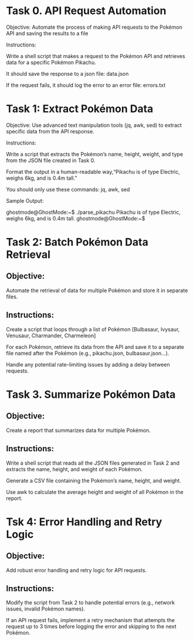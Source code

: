 # Task 0. API Request Automation
Objective: Automate the process of making API requests to the Pokémon API and saving the results to a file

Instructions:

Write a shell script that makes a request to the Pokémon API and retrieves data for a specific Pokémon Pikachu.

It should save the response to a json file: data.json

If the request fails, it should log the error to an error file: errors.txt

# Task 1: Extract Pokémon Data
Objective: Use advanced text manipulation tools (jq, awk, sed) to extract specific data from the API response.

Instructions:

Write a script that extracts the Pokémon’s name, height, weight, and type from the JSON file created in Task 0.

Format the output in a human-readable way,“Pikachu is of type Electric, weighs 6kg, and is 0.4m tall.”

You should only use these commands: jq, awk, sed

Sample Output:

ghostmode@GhostMode:~$ ./parse_pikachu
Pikachu is of type Electric, weighs 6kg, and is 0.4m tall.
ghostmode@GhostMode:~$

# Task 2: Batch Pokémon Data Retrieval
## Objective: 
Automate the retrieval of data for multiple Pokémon and store it in separate files.

## Instructions:

Create a script that loops through a list of Pokémon [Bulbasaur, Ivysaur, Venusaur, Charmander, Charmeleon]

For each Pokémon, retrieve its data from the API and save it to a separate file named after the Pokémon (e.g., pikachu.json, bulbasaur.json…).

Handle any potential rate-limiting issues by adding a delay between requests.

# Task 3. Summarize Pokémon Data

## Objective: 
Create a report that summarizes data for multiple Pokémon.

## Instructions:

Write a shell script that reads all the JSON files generated in Task 2 and extracts the name, height, and weight of each Pokémon.

Generate a CSV file containing the Pokémon’s name, height, and weight.

Use awk to calculate the average height and weight of all Pokémon in the report.


# Tsk 4: Error Handling and Retry Logic
## Objective: 
Add robust error handling and retry logic for API requests.

## Instructions:

Modify the script from Task 2 to handle potential errors (e.g., network issues, invalid Pokémon names).

If an API request fails, implement a retry mechanism that attempts the request up to 3 times before logging the error and skipping to the next Pokémon.